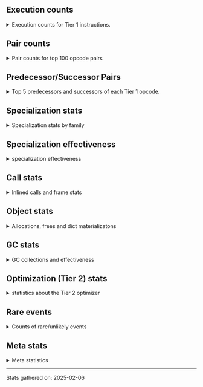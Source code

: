 ## Execution counts

<details>
<summary> Execution counts for Tier 1 instructions. </summary>


The "miss ratio" column shows the percentage of times the instruction
executed that it deoptimized. When this happens, the base unspecialized
instruction is not counted.

<table>
<thead>
<tr>
<th align="left">Name</th>
<th align="right">Base Count</th>
<th align="right">Head Count</th>
<th align="right">Change</th>
</tr>
</thead>
<tbody>
<tr>
<td align="left">JUMP_BACKWARD_NO_JIT</td>
<td align="right">13,303,491</td>
<td align="right">543</td>
<td align="right">-100.0%</td>
</tr>
<tr>
<td align="left">FOR_ITER_GEN</td>
<td align="right">4,653,742</td>
<td align="right">87,032</td>
<td align="right">-98.1%</td>
</tr>
<tr>
<td align="left">CALL_TUPLE_1</td>
<td align="right">426,672</td>
<td align="right">14,867</td>
<td align="right">-96.5%</td>
</tr>
<tr>
<td align="left">STORE_FAST_LOAD_FAST</td>
<td align="right">4,724,481</td>
<td align="right">168,823</td>
<td align="right">-96.4%</td>
</tr>
<tr>
<td align="left">UNPACK_SEQUENCE_TUPLE</td>
<td align="right">857,678</td>
<td align="right">46,396</td>
<td align="right">-94.6%</td>
</tr>
<tr>
<td align="left">BINARY_SUBSCR</td>
<td align="right">448,512</td>
<td align="right">40,643</td>
<td align="right">-90.9%</td>
</tr>
<tr>
<td align="left">FOR_ITER</td>
<td align="right">940,658</td>
<td align="right">115,815</td>
<td align="right">-87.7%</td>
</tr>
<tr>
<td align="left">DICT_MERGE</td>
<td align="right">462,686</td>
<td align="right">59,119</td>
<td align="right">-87.2%</td>
</tr>
<tr>
<td align="left">COMPARE_OP</td>
<td align="right">409,130</td>
<td align="right">754,648</td>
<td align="right">84.5%</td>
</tr>
<tr>
<td align="left">FOR_ITER_LIST</td>
<td align="right">7,257,382</td>
<td align="right">1,780,316</td>
<td align="right">-75.5%</td>
</tr>
<tr>
<td align="left">TO_BOOL</td>
<td align="right">643,949</td>
<td align="right">186,031</td>
<td align="right">-71.1%</td>
</tr>
<tr>
<td align="left">POP_JUMP_IF_NONE</td>
<td align="right">1,200,009</td>
<td align="right">382,120</td>
<td align="right">-68.2%</td>
</tr>
<tr>
<td align="left">CALL_METHOD_DESCRIPTOR_O</td>
<td align="right">604,285</td>
<td align="right">200,727</td>
<td align="right">-66.8%</td>
</tr>
<tr>
<td align="left">FOR_ITER_RANGE</td>
<td align="right">409,213</td>
<td align="right">156,318</td>
<td align="right">-61.8%</td>
</tr>
<tr>
<td align="left">BINARY_SUBSCR_LIST_INT</td>
<td align="right">255,502</td>
<td align="right">98,108</td>
<td align="right">-61.6%</td>
</tr>
<tr>
<td align="left">POP_ITER</td>
<td align="right">1,839,193</td>
<td align="right">848,014</td>
<td align="right">-53.9%</td>
</tr>
<tr>
<td align="left">BINARY_OP_SUBTRACT_FLOAT</td>
<td align="right">354,836</td>
<td align="right">540,662</td>
<td align="right">52.4%</td>
</tr>
<tr>
<td align="left">TO_BOOL_LIST</td>
<td align="right">730,691</td>
<td align="right">1,102,314</td>
<td align="right">50.9%</td>
</tr>
<tr>
<td align="left">LIST_EXTEND</td>
<td align="right">247,188</td>
<td align="right">371,394</td>
<td align="right">50.2%</td>
</tr>
<tr>
<td align="left">STORE_FAST_STORE_FAST</td>
<td align="right">3,223,053</td>
<td align="right">1,620,644</td>
<td align="right">-49.7%</td>
</tr>
<tr>
<td align="left">BINARY_OP_ADD_INT</td>
<td align="right">856,263</td>
<td align="right">452,914</td>
<td align="right">-47.1%</td>
</tr>
<tr>
<td align="left">LOAD_FAST_AND_CLEAR</td>
<td align="right">404,863</td>
<td align="right">591,114</td>
<td align="right">46.0%</td>
</tr>
<tr>
<td align="left">COMPARE_OP_STR</td>
<td align="right">1,032,912</td>
<td align="right">559,166</td>
<td align="right">-45.9%</td>
</tr>
<tr>
<td align="left">IMPORT_FROM</td>
<td align="right">270,482</td>
<td align="right">394,205</td>
<td align="right">45.7%</td>
</tr>
<tr>
<td align="left">IMPORT_NAME</td>
<td align="right">270,805</td>
<td align="right">394,528</td>
<td align="right">45.7%</td>
</tr>
<tr>
<td align="left">BINARY_OP_ADD_FLOAT</td>
<td align="right">137,637</td>
<td align="right">198,138</td>
<td align="right">44.0%</td>
</tr>
<tr>
<td align="left">LIST_APPEND</td>
<td align="right">437,175</td>
<td align="right">622,091</td>
<td align="right">42.3%</td>
</tr>
<tr>
<td align="left">CALL_KW_PY</td>
<td align="right">153,856</td>
<td align="right">215,959</td>
<td align="right">40.4%</td>
</tr>
<tr>
<td align="left">UNARY_NOT</td>
<td align="right">156,449</td>
<td align="right">219,003</td>
<td align="right">40.0%</td>
</tr>
<tr>
<td align="left">BUILD_MAP</td>
<td align="right">1,414,250</td>
<td align="right">850,897</td>
<td align="right">-39.8%</td>
</tr>
<tr>
<td align="left">CALL_BOUND_METHOD_GENERAL</td>
<td align="right">159,765</td>
<td align="right">221,837</td>
<td align="right">38.9%</td>
</tr>
<tr>
<td align="left">NOP</td>
<td align="right">7,739,753</td>
<td align="right">4,827,548</td>
<td align="right">-37.6%</td>
</tr>
<tr>
<td align="left">LOAD_ATTR_PROPERTY</td>
<td align="right">538,793</td>
<td align="right">347,531</td>
<td align="right">-35.5%</td>
</tr>
<tr>
<td align="left">UNPACK_SEQUENCE_TWO_TUPLE</td>
<td align="right">1,130,946</td>
<td align="right">743,357</td>
<td align="right">-34.3%</td>
</tr>
<tr>
<td align="left">LOAD_ATTR_METHOD_NO_DICT</td>
<td align="right">4,654,712</td>
<td align="right">3,268,271</td>
<td align="right">-29.8%</td>
</tr>
<tr>
<td align="left">CALL_LIST_APPEND</td>
<td align="right">145,255</td>
<td align="right">103,370</td>
<td align="right">-28.8%</td>
</tr>
<tr>
<td align="left">BUILD_TUPLE</td>
<td align="right">3,170,269</td>
<td align="right">2,338,812</td>
<td align="right">-26.2%</td>
</tr>
<tr>
<td align="left">PUSH_NULL</td>
<td align="right">6,723,891</td>
<td align="right">5,045,797</td>
<td align="right">-25.0%</td>
</tr>
<tr>
<td align="left">LOAD_FAST_CHECK</td>
<td align="right">789,697</td>
<td align="right">975,492</td>
<td align="right">23.5%</td>
</tr>
<tr>
<td align="left">LOAD_CONST_MORTAL</td>
<td align="right">833,452</td>
<td align="right">1,019,246</td>
<td align="right">22.3%</td>
</tr>
<tr>
<td align="left">GET_ITER</td>
<td align="right">2,543,197</td>
<td align="right">1,979,169</td>
<td align="right">-22.2%</td>
</tr>
<tr>
<td align="left">CALL_LEN</td>
<td align="right">280,660</td>
<td align="right">218,698</td>
<td align="right">-22.1%</td>
</tr>
<tr>
<td align="left">STORE_ATTR_INSTANCE_VALUE</td>
<td align="right">3,785,393</td>
<td align="right">4,547,045</td>
<td align="right">20.1%</td>
</tr>
<tr>
<td align="left">LOAD_ATTR_INSTANCE_VALUE</td>
<td align="right">16,651,558</td>
<td align="right">13,326,086</td>
<td align="right">-20.0%</td>
</tr>
<tr>
<td align="left">STORE_SUBSCR_DICT</td>
<td align="right">1,321,340</td>
<td align="right">1,584,343</td>
<td align="right">19.9%</td>
</tr>
<tr>
<td align="left">RETURN_VALUE</td>
<td align="right">20,721,497</td>
<td align="right">24,827,888</td>
<td align="right">19.8%</td>
</tr>
<tr>
<td align="left">POP_TOP</td>
<td align="right">16,650,892</td>
<td align="right">13,525,068</td>
<td align="right">-18.8%</td>
</tr>
<tr>
<td align="left">CALL_METHOD_DESCRIPTOR_FAST</td>
<td align="right">1,741,480</td>
<td align="right">1,418,117</td>
<td align="right">-18.6%</td>
</tr>
<tr>
<td align="left">LOAD_ATTR_MODULE</td>
<td align="right">2,714,265</td>
<td align="right">2,217,390</td>
<td align="right">-18.3%</td>
</tr>
<tr>
<td align="left">CALL_METHOD_DESCRIPTOR_NOARGS</td>
<td align="right">1,090,420</td>
<td align="right">1,263,981</td>
<td align="right">15.9%</td>
</tr>
<tr>
<td align="left">RESUME_CHECK</td>
<td align="right">25,737,657</td>
<td align="right">21,659,383</td>
<td align="right">-15.8%</td>
</tr>
<tr>
<td align="left">UNARY_INVERT</td>
<td align="right">1,109,897</td>
<td align="right">936,209</td>
<td align="right">-15.6%</td>
</tr>
<tr>
<td align="left">POP_JUMP_IF_NOT_NONE</td>
<td align="right">3,199,225</td>
<td align="right">2,704,886</td>
<td align="right">-15.5%</td>
</tr>
<tr>
<td align="left">LOAD_ATTR_NONDESCRIPTOR_WITH_VALUES</td>
<td align="right">1,135,991</td>
<td align="right">1,311,179</td>
<td align="right">15.4%</td>
</tr>
<tr>
<td align="left">BUILD_LIST</td>
<td align="right">1,259,947</td>
<td align="right">1,449,009</td>
<td align="right">15.0%</td>
</tr>
<tr>
<td align="left">LOAD_ATTR</td>
<td align="right">6,529,549</td>
<td align="right">7,494,429</td>
<td align="right">14.8%</td>
</tr>
<tr>
<td align="left">CALL_BUILTIN_CLASS</td>
<td align="right">1,200,224</td>
<td align="right">1,027,251</td>
<td align="right">-14.4%</td>
</tr>
<tr>
<td align="left">INTERPRETER_EXIT</td>
<td align="right">7,393,528</td>
<td align="right">8,446,535</td>
<td align="right">14.2%</td>
</tr>
<tr>
<td align="left">LOAD_FAST_LOAD_FAST</td>
<td align="right">10,815,663</td>
<td align="right">9,353,925</td>
<td align="right">-13.5%</td>
</tr>
<tr>
<td align="left">LOAD_GLOBAL_BUILTIN</td>
<td align="right">5,927,973</td>
<td align="right">5,226,132</td>
<td align="right">-11.8%</td>
</tr>
<tr>
<td align="left">LOAD_SUPER_ATTR_METHOD</td>
<td align="right">1,341,447</td>
<td align="right">1,499,521</td>
<td align="right">11.8%</td>
</tr>
<tr>
<td align="left">CONTAINS_OP_DICT</td>
<td align="right">1,259,786</td>
<td align="right">1,111,367</td>
<td align="right">-11.8%</td>
</tr>
<tr>
<td align="left">COPY_FREE_VARS</td>
<td align="right">1,369,696</td>
<td align="right">1,527,770</td>
<td align="right">11.5%</td>
</tr>
<tr>
<td align="left">LOAD_DEREF</td>
<td align="right">1,407,517</td>
<td align="right">1,565,591</td>
<td align="right">11.2%</td>
</tr>
<tr>
<td align="left">LOAD_CONST_IMMORTAL</td>
<td align="right">13,270,984</td>
<td align="right">14,741,543</td>
<td align="right">11.1%</td>
</tr>
<tr>
<td align="left">CALL_BUILTIN_FAST</td>
<td align="right">692,750</td>
<td align="right">617,304</td>
<td align="right">-10.9%</td>
</tr>
<tr>
<td align="left">LOAD_SPECIAL</td>
<td align="right">2,993,526</td>
<td align="right">2,673,892</td>
<td align="right">-10.7%</td>
</tr>
<tr>
<td align="left">CALL_ISINSTANCE</td>
<td align="right">859,780</td>
<td align="right">769,954</td>
<td align="right">-10.4%</td>
</tr>
<tr>
<td align="left">CALL_NON_PY_GENERAL</td>
<td align="right">7,095,710</td>
<td align="right">6,385,317</td>
<td align="right">-10.0%</td>
</tr>
<tr>
<td align="left">STORE_FAST</td>
<td align="right">21,813,404</td>
<td align="right">19,636,617</td>
<td align="right">-10.0%</td>
</tr>
<tr>
<td align="left">CALL_PY_GENERAL</td>
<td align="right">2,884,920</td>
<td align="right">3,150,254</td>
<td align="right">9.2%</td>
</tr>
<tr>
<td align="left">COMPARE_OP_INT</td>
<td align="right">2,612,886</td>
<td align="right">2,393,593</td>
<td align="right">-8.4%</td>
</tr>
<tr>
<td align="left">LOAD_SMALL_INT</td>
<td align="right">3,687,063</td>
<td align="right">3,396,034</td>
<td align="right">-7.9%</td>
</tr>
<tr>
<td align="left">LOAD_ATTR_METHOD_WITH_VALUES</td>
<td align="right">6,073,948</td>
<td align="right">5,601,632</td>
<td align="right">-7.8%</td>
</tr>
<tr>
<td align="left">TO_BOOL_INT</td>
<td align="right">3,622,279</td>
<td align="right">3,876,865</td>
<td align="right">7.0%</td>
</tr>
<tr>
<td align="left">LOAD_FAST</td>
<td align="right">70,550,659</td>
<td align="right">65,802,830</td>
<td align="right">-6.7%</td>
</tr>
<tr>
<td align="left">POP_JUMP_IF_TRUE</td>
<td align="right">2,242,149</td>
<td align="right">2,123,569</td>
<td align="right">-5.3%</td>
</tr>
<tr>
<td align="left">CALL_PY_EXACT_ARGS</td>
<td align="right">9,438,814</td>
<td align="right">8,964,975</td>
<td align="right">-5.0%</td>
</tr>
<tr>
<td align="left">BINARY_OP_EXTEND</td>
<td align="right">4,965,238</td>
<td align="right">5,190,895</td>
<td align="right">4.5%</td>
</tr>
<tr>
<td align="left">JUMP_BACKWARD</td>
<td align="right">107</td>
<td align="right">103</td>
<td align="right">-3.7%</td>
</tr>
<tr>
<td align="left">RESUME</td>
<td align="right">493</td>
<td align="right">476</td>
<td align="right">-3.4%</td>
</tr>
<tr>
<td align="left">SWAP</td>
<td align="right">5,245,947</td>
<td align="right">5,069,559</td>
<td align="right">-3.4%</td>
</tr>
<tr>
<td align="left">TO_BOOL_BOOL</td>
<td align="right">3,463,863</td>
<td align="right">3,561,563</td>
<td align="right">2.8%</td>
</tr>
<tr>
<td align="left">COPY</td>
<td align="right">6,915,249</td>
<td align="right">6,786,798</td>
<td align="right">-1.9%</td>
</tr>
<tr>
<td align="left">JUMP_BACKWARD_NO_INTERRUPT</td>
<td align="right">4,941</td>
<td align="right">4,864</td>
<td align="right">-1.6%</td>
</tr>
<tr>
<td align="left">LOAD_CONST</td>
<td align="right">1,638</td>
<td align="right">1,613</td>
<td align="right">-1.5%</td>
</tr>
<tr>
<td align="left">POP_JUMP_IF_FALSE</td>
<td align="right">11,614,187</td>
<td align="right">11,443,880</td>
<td align="right">-1.5%</td>
</tr>
<tr>
<td align="left">BINARY_OP_MULTIPLY_FLOAT</td>
<td align="right">69,638</td>
<td align="right">68,756</td>
<td align="right">-1.3%</td>
</tr>
<tr>
<td align="left">BINARY_SUBSCR_STR_INT</td>
<td align="right">69,638</td>
<td align="right">68,756</td>
<td align="right">-1.3%</td>
</tr>
<tr>
<td align="left">CALL</td>
<td align="right">4,594</td>
<td align="right">4,536</td>
<td align="right">-1.3%</td>
</tr>
<tr>
<td align="left">LOAD_GLOBAL_MODULE</td>
<td align="right">12,383,669</td>
<td align="right">12,521,356</td>
<td align="right">1.1%</td>
</tr>
<tr>
<td align="left">CALL_BUILTIN_O</td>
<td align="right">87,314</td>
<td align="right">86,432</td>
<td align="right">-1.0%</td>
</tr>
<tr>
<td align="left">JUMP_FORWARD</td>
<td align="right">1,277,046</td>
<td align="right">1,286,740</td>
<td align="right">0.8%</td>
</tr>
<tr>
<td align="left">CHECK_EXC_MATCH</td>
<td align="right">13,339</td>
<td align="right">13,261</td>
<td align="right">-0.6%</td>
</tr>
<tr>
<td align="left">LOAD_GLOBAL</td>
<td align="right">3,242</td>
<td align="right">3,226</td>
<td align="right">-0.5%</td>
</tr>
<tr>
<td align="left">POP_EXCEPT</td>
<td align="right">17,562</td>
<td align="right">17,484</td>
<td align="right">-0.4%</td>
</tr>
<tr>
<td align="left">PUSH_EXC_INFO</td>
<td align="right">17,562</td>
<td align="right">17,484</td>
<td align="right">-0.4%</td>
</tr>
<tr>
<td align="left">BINARY_OP_SUBTRACT_INT</td>
<td align="right">102,273</td>
<td align="right">102,138</td>
<td align="right">-0.1%</td>
</tr>
<tr>
<td align="left">LOAD_ATTR_METHOD_LAZY_DICT</td>
<td align="right">97,389</td>
<td align="right">97,273</td>
<td align="right">-0.1%</td>
</tr>
<tr>
<td align="left">STORE_SUBSCR</td>
<td align="right">21,470</td>
<td align="right">21,466</td>
<td align="right">-0.0%</td>
</tr>
<tr>
<td align="left">BINARY_OP</td>
<td align="right">68,026</td>
<td align="right">68,019</td>
<td align="right">-0.0%</td>
</tr>
<tr>
<td align="left">CALL_BUILTIN_FAST_WITH_KEYWORDS</td>
<td align="right">928,833</td>
<td align="right">928,748</td>
<td align="right">-0.0%</td>
</tr>
<tr>
<td align="left">IS_OP</td>
<td align="right">34,049</td>
<td align="right">34,046</td>
<td align="right">-0.0%</td>
</tr>
<tr>
<td align="left">CALL_BOUND_METHOD_EXACT_ARGS</td>
<td align="right">35,137</td>
<td align="right">35,134</td>
<td align="right">-0.0%</td>
</tr>
<tr>
<td align="left">STORE_ATTR</td>
<td align="right">81,660</td>
<td align="right">81,656</td>
<td align="right">-0.0%</td>
</tr>
<tr>
<td align="left">CALL_FUNCTION_EX</td>
<td align="right">1,818,699</td>
<td align="right">1,818,668</td>
<td align="right">-0.0%</td>
</tr>
<tr>
<td align="left">TO_BOOL_NONE</td>
<td align="right">191,021</td>
<td align="right">191,018</td>
<td align="right">-0.0%</td>
</tr>
<tr>
<td align="left">YIELD_VALUE</td>
<td align="right">5,068,282</td>
<td align="right">5,068,282</td>
<td align="right">0.0%</td>
</tr>
<tr>
<td align="left">MAKE_CELL</td>
<td align="right">105,142</td>
<td align="right">105,142</td>
<td align="right">0.0%</td>
</tr>
<tr>
<td align="left">STORE_DEREF</td>
<td align="right">105,110</td>
<td align="right">105,110</td>
<td align="right">0.0%</td>
</tr>
<tr>
<td align="left">BINARY_SUBSCR_DICT</td>
<td align="right">84,725</td>
<td align="right">84,725</td>
<td align="right">0.0%</td>
</tr>
<tr>
<td align="left">CALL_KW_NON_PY</td>
<td align="right">77,368</td>
<td align="right">77,368</td>
<td align="right">0.0%</td>
</tr>
<tr>
<td align="left">DELETE_SUBSCR</td>
<td align="right">67,589</td>
<td align="right">67,589</td>
<td align="right">0.0%</td>
</tr>
<tr>
<td align="left">DELETE_ATTR</td>
<td align="right">63,345</td>
<td align="right">63,345</td>
<td align="right">0.0%</td>
</tr>
<tr>
<td align="left">CALL_ALLOC_AND_ENTER_INIT</td>
<td align="right">55,866</td>
<td align="right">55,866</td>
<td align="right">0.0%</td>
</tr>
<tr>
<td align="left">EXIT_INIT_CHECK</td>
<td align="right">55,862</td>
<td align="right">55,862</td>
<td align="right">0.0%</td>
</tr>
<tr>
<td align="left">CALL_METHOD_DESCRIPTOR_FAST_WITH_KEYWORDS</td>
<td align="right">51,440</td>
<td align="right">51,440</td>
<td align="right">0.0%</td>
</tr>
<tr>
<td align="left">BINARY_SUBSCR_TUPLE_INT</td>
<td align="right">44,014</td>
<td align="right">44,014</td>
<td align="right">0.0%</td>
</tr>
<tr>
<td align="left">MAKE_FUNCTION</td>
<td align="right">42,904</td>
<td align="right">42,904</td>
<td align="right">0.0%</td>
</tr>
<tr>
<td align="left">LOAD_ATTR_CLASS</td>
<td align="right">38,452</td>
<td align="right">38,452</td>
<td align="right">0.0%</td>
</tr>
<tr>
<td align="left">FORMAT_SIMPLE</td>
<td align="right">38,409</td>
<td align="right">38,409</td>
<td align="right">0.0%</td>
</tr>
<tr>
<td align="left">BUILD_STRING</td>
<td align="right">29,697</td>
<td align="right">29,697</td>
<td align="right">0.0%</td>
</tr>
<tr>
<td align="left">SET_FUNCTION_ATTRIBUTE</td>
<td align="right">29,559</td>
<td align="right">29,559</td>
<td align="right">0.0%</td>
</tr>
<tr>
<td align="left">LOAD_SUPER_ATTR_ATTR</td>
<td align="right">23,800</td>
<td align="right">23,800</td>
<td align="right">0.0%</td>
</tr>
<tr>
<td align="left">TO_BOOL_STR</td>
<td align="right">21,938</td>
<td align="right">21,938</td>
<td align="right">0.0%</td>
</tr>
<tr>
<td align="left">BINARY_OP_INPLACE_ADD_UNICODE</td>
<td align="right">20,988</td>
<td align="right">20,988</td>
<td align="right">0.0%</td>
</tr>
<tr>
<td align="left">FOR_ITER_TUPLE</td>
<td align="right">17,858</td>
<td align="right">17,858</td>
<td align="right">0.0%</td>
</tr>
<tr>
<td align="left">CONVERT_VALUE</td>
<td align="right">17,404</td>
<td align="right">17,404</td>
<td align="right">0.0%</td>
</tr>
<tr>
<td align="left">BINARY_SLICE</td>
<td align="right">14,143</td>
<td align="right">14,143</td>
<td align="right">0.0%</td>
</tr>
<tr>
<td align="left">RETURN_GENERATOR</td>
<td align="right">12,839</td>
<td align="right">12,839</td>
<td align="right">0.0%</td>
</tr>
<tr>
<td align="left">RERAISE</td>
<td align="right">12,672</td>
<td align="right">12,672</td>
<td align="right">0.0%</td>
</tr>
<tr>
<td align="left">LOAD_ATTR_SLOT</td>
<td align="right">10,286</td>
<td align="right">10,286</td>
<td align="right">0.0%</td>
</tr>
<tr>
<td align="left">STORE_ATTR_SLOT</td>
<td align="right">9,870</td>
<td align="right">9,870</td>
<td align="right">0.0%</td>
</tr>
<tr>
<td align="left">CALL_STR_1</td>
<td align="right">8,491</td>
<td align="right">8,491</td>
<td align="right">0.0%</td>
</tr>
<tr>
<td align="left">END_FOR</td>
<td align="right">8,446</td>
<td align="right">8,446</td>
<td align="right">0.0%</td>
</tr>
<tr>
<td align="left">RAISE_VARARGS</td>
<td align="right">4,227</td>
<td align="right">4,227</td>
<td align="right">0.0%</td>
</tr>
<tr>
<td align="left">WITH_EXCEPT_START</td>
<td align="right">4,223</td>
<td align="right">4,223</td>
<td align="right">0.0%</td>
</tr>
<tr>
<td align="left">STORE_NAME</td>
<td align="right">806</td>
<td align="right">806</td>
<td align="right">0.0%</td>
</tr>
<tr>
<td align="left">BINARY_OP_ADD_UNICODE</td>
<td align="right">522</td>
<td align="right">522</td>
<td align="right">0.0%</td>
</tr>
<tr>
<td align="left">CONTAINS_OP_SET</td>
<td align="right">415</td>
<td align="right">415</td>
<td align="right">0.0%</td>
</tr>
<tr>
<td align="left">TO_BOOL_ALWAYS_TRUE</td>
<td align="right">345</td>
<td align="right">345</td>
<td align="right">0.0%</td>
</tr>
<tr>
<td align="left">CONTAINS_OP</td>
<td align="right">322</td>
<td align="right">322</td>
<td align="right">0.0%</td>
</tr>
<tr>
<td align="left">LOAD_NAME</td>
<td align="right">267</td>
<td align="right">267</td>
<td align="right">0.0%</td>
</tr>
<tr>
<td align="left">CALL_KW</td>
<td align="right">183</td>
<td align="right">183</td>
<td align="right">0.0%</td>
</tr>
<tr>
<td align="left">CALL_TYPE_1</td>
<td align="right">154</td>
<td align="right">154</td>
<td align="right">0.0%</td>
</tr>
<tr>
<td align="left">UNPACK_SEQUENCE</td>
<td align="right">149</td>
<td align="right">149</td>
<td align="right">0.0%</td>
</tr>
<tr>
<td align="left">EXTENDED_ARG</td>
<td align="right">129</td>
<td align="right">129</td>
<td align="right">0.0%</td>
</tr>
<tr>
<td align="left">DELETE_FAST</td>
<td align="right">128</td>
<td align="right">128</td>
<td align="right">0.0%</td>
</tr>
<tr>
<td align="left">LOAD_SUPER_ATTR</td>
<td align="right">68</td>
<td align="right">68</td>
<td align="right">0.0%</td>
</tr>
<tr>
<td align="left">LOAD_BUILD_CLASS</td>
<td align="right">42</td>
<td align="right">42</td>
<td align="right">0.0%</td>
</tr>
<tr>
<td align="left">LOAD_LOCALS</td>
<td align="right">38</td>
<td align="right">38</td>
<td align="right">0.0%</td>
</tr>
<tr>
<td align="left">COMPARE_OP_FLOAT</td>
<td align="right">29</td>
<td align="right">29</td>
<td align="right">0.0%</td>
</tr>
<tr>
<td align="left">CALL_INTRINSIC_1</td>
<td align="right">16</td>
<td align="right">16</td>
<td align="right">0.0%</td>
</tr>
<tr>
<td align="left">LOAD_ATTR_CLASS_WITH_METACLASS_CHECK</td>
<td align="right">12</td>
<td align="right">12</td>
<td align="right">0.0%</td>
</tr>
<tr>
<td align="left">DELETE_NAME</td>
<td align="right">6</td>
<td align="right">6</td>
<td align="right">0.0%</td>
</tr>
<tr>
<td align="left">STORE_GLOBAL</td>
<td align="right">4</td>
<td align="right">4</td>
<td align="right">0.0%</td>
</tr>
<tr>
<td align="left">BINARY_SUBSCR_GETITEM</td>
<td align="right">3</td>
<td align="right">3</td>
<td align="right">0.0%</td>
</tr>
<tr>
<td align="left">BUILD_SET</td>
<td align="right">2</td>
<td align="right">2</td>
<td align="right">0.0%</td>
</tr>
<tr>
<td align="left">MAP_ADD</td>
<td align="right">1</td>
<td align="right">1</td>
<td align="right">0.0%</td>
</tr>
<tr>
<td align="left">ENTER_EXECUTOR</td>
<td align="right"></td>
<td align="right">8,694,388</td>
<td align="right"></td>
</tr>
<tr>
<td align="left">JUMP_BACKWARD_JIT</td>
<td align="right"></td>
<td align="right">761,242</td>
<td align="right"></td>
</tr>
<tr>
<td align="left">NOT_TAKEN</td>
<td align="right"></td>
<td align="right">16,600</td>
<td align="right"></td>
</tr>
</tbody>
</table>


</details>

## Pair counts

<details>
<summary> Pair counts for top 100 opcode pairs </summary>


Pairs of specialized operations that deoptimize and are then followed by
the corresponding unspecialized instruction are not counted as pairs.

Not included in comparative output.


</details>

## Predecessor/Successor Pairs

<details>
<summary> Top 5 predecessors and successors of each Tier 1 opcode. </summary>


This does not include the unspecialized instructions that occur after a
specialized instruction deoptimizes.

Not included in comparative output.


</details>

## Specialization stats

<details>
<summary> Specialization stats by family </summary>

### BINARY_OP

<details>
<summary> specialization stats for BINARY_OP family </summary>

<table>
<thead>
<tr>
<th align="left">Kind</th>
<th align="right">Base Count</th>
<th align="right">Base Ratio</th>
<th align="right">Head Count</th>
<th align="right">Head Ratio</th>
<th align="right">Change</th>
</tr>
</thead>
<tbody>
<tr>
<td align="left">
miss
<details>
<summary>ⓘ</summary>

Specialized instructions that deopt.
</details>
</td>
<td align="right">155,175</td>
<td align="right">2.4%</td>
<td align="right">19,075</td>
<td align="right">0.2%</td>
<td align="right">-87.7%</td>
</tr>
<tr>
<td align="left">
hit
<details>
<summary>ⓘ</summary>

Specialized instructions that complete.
</details>
</td>
<td align="right">6,352,220</td>
<td align="right">96.6%</td>
<td align="right">9,272,976</td>
<td align="right">99.1%</td>
<td align="right">46.0%</td>
</tr>
<tr>
<td align="left">
deferred
<details>
<summary>ⓘ</summary>

Lists the number of "deferred" (i.e. not specialized) instructions executed.
</details>
</td>
<td align="right">67,337</td>
<td align="right">1.0%</td>
<td align="right">67,332</td>
<td align="right">0.7%</td>
<td align="right">-0.0%</td>
</tr>
</tbody>
</table>

<table>
<thead>
<tr>
<th align="left">Success</th>
<th align="right">Base Count</th>
<th align="right">Base Ratio</th>
<th align="right">Head Count</th>
<th align="right">Head Ratio</th>
<th align="right">Change</th>
</tr>
</thead>
<tbody>
<tr>
<td align="left">Success</td>
<td align="right">3,071</td>
<td align="right">84.9%</td>
<td align="right">506</td>
<td align="right">48.1%</td>
<td align="right">-83.5%</td>
</tr>
<tr>
<td align="left">Failure</td>
<td align="right">547</td>
<td align="right">15.1%</td>
<td align="right">547</td>
<td align="right">51.9%</td>
<td align="right">0.0%</td>
</tr>
</tbody>
</table>

<table>
<thead>
<tr>
<th align="left">Failure kind</th>
<th align="right">Base Count</th>
<th align="right">Base Ratio</th>
<th align="right">Head Count</th>
<th align="right">Head Ratio</th>
<th align="right">Change</th>
</tr>
</thead>
<tbody>
<tr>
<td align="left">remainder</td>
<td align="right">292</td>
<td align="right">53.4%</td>
<td align="right">292</td>
<td align="right">53.4%</td>
<td align="right">0.0%</td>
</tr>
<tr>
<td align="left">add different types</td>
<td align="right">187</td>
<td align="right">34.2%</td>
<td align="right">187</td>
<td align="right">34.2%</td>
<td align="right">0.0%</td>
</tr>
<tr>
<td align="left">add other</td>
<td align="right">66</td>
<td align="right">12.1%</td>
<td align="right">66</td>
<td align="right">12.1%</td>
<td align="right">0.0%</td>
</tr>
<tr>
<td align="left">and int</td>
<td align="right">2</td>
<td align="right">0.4%</td>
<td align="right">2</td>
<td align="right">0.4%</td>
<td align="right">0.0%</td>
</tr>
</tbody>
</table>


</details>

### BINARY_SLICE

<details>
<summary> specialization stats for BINARY_SLICE family </summary>

<table>
<thead>
<tr>
<th align="left">Kind</th>
<th align="right">Base Count</th>
<th align="right">Base Ratio</th>
<th align="right">Head Count</th>
<th align="right">Head Ratio</th>
<th align="right">Change</th>
</tr>
</thead>
<tbody>
<tr>
<td align="left">
deferred
<details>
<summary>ⓘ</summary>

Lists the number of "deferred" (i.e. not specialized) instructions executed.
</details>
</td>
<td align="right">14,143</td>
<td align="right">100.0%</td>
<td align="right">14,143</td>
<td align="right">100.0%</td>
<td align="right">0.0%</td>
</tr>
</tbody>
</table>


</details>

### BINARY_SUBSCR

<details>
<summary> specialization stats for BINARY_SUBSCR family </summary>

<table>
<thead>
<tr>
<th align="left">Kind</th>
<th align="right">Base Count</th>
<th align="right">Base Ratio</th>
<th align="right">Head Count</th>
<th align="right">Head Ratio</th>
<th align="right">Change</th>
</tr>
</thead>
<tbody>
<tr>
<td align="left">
deferred
<details>
<summary>ⓘ</summary>

Lists the number of "deferred" (i.e. not specialized) instructions executed.
</details>
</td>
<td align="right">448,144</td>
<td align="right">49.7%</td>
<td align="right">40,381</td>
<td align="right">6.5%</td>
<td align="right">-91.0%</td>
</tr>
<tr>
<td align="left">
hit
<details>
<summary>ⓘ</summary>

Specialized instructions that complete.
</details>
</td>
<td align="right">453,882</td>
<td align="right">50.3%</td>
<td align="right">578,088</td>
<td align="right">93.4%</td>
<td align="right">27.4%</td>
</tr>
</tbody>
</table>

<table>
<thead>
<tr>
<th align="left">Success</th>
<th align="right">Base Count</th>
<th align="right">Base Ratio</th>
<th align="right">Head Count</th>
<th align="right">Head Ratio</th>
<th align="right">Change</th>
</tr>
</thead>
<tbody>
<tr>
<td align="left">Failure</td>
<td align="right">250</td>
<td align="right">67.9%</td>
<td align="right">144</td>
<td align="right">55.0%</td>
<td align="right">-42.4%</td>
</tr>
<tr>
<td align="left">Success</td>
<td align="right">118</td>
<td align="right">32.1%</td>
<td align="right">118</td>
<td align="right">45.0%</td>
<td align="right">0.0%</td>
</tr>
</tbody>
</table>

<table>
<thead>
<tr>
<th align="left">Failure kind</th>
<th align="right">Base Count</th>
<th align="right">Base Ratio</th>
<th align="right">Head Count</th>
<th align="right">Head Ratio</th>
<th align="right">Change</th>
</tr>
</thead>
<tbody>
<tr>
<td align="left">buffer int</td>
<td align="right">249</td>
<td align="right">99.6%</td>
<td align="right">143</td>
<td align="right">99.3%</td>
<td align="right">-42.6%</td>
</tr>
<tr>
<td align="left">list slice</td>
<td align="right">1</td>
<td align="right">0.4%</td>
<td align="right">1</td>
<td align="right">0.7%</td>
<td align="right">0.0%</td>
</tr>
</tbody>
</table>


</details>

### CALL

<details>
<summary> specialization stats for CALL family </summary>

<table>
<thead>
<tr>
<th align="left">Kind</th>
<th align="right">Base Count</th>
<th align="right">Base Ratio</th>
<th align="right">Head Count</th>
<th align="right">Head Ratio</th>
<th align="right">Change</th>
</tr>
</thead>
<tbody>
<tr>
<td align="left">
hit
<details>
<summary>ⓘ</summary>

Specialized instructions that complete.
</details>
</td>
<td align="right">17,681,916</td>
<td align="right">100.0%</td>
<td align="right">23,383,421</td>
<td align="right">100.0%</td>
<td align="right">32.2%</td>
</tr>
<tr>
<td align="left">
deferred
<details>
<summary>ⓘ</summary>

Lists the number of "deferred" (i.e. not specialized) instructions executed.
</details>
</td>
<td align="right">2,037</td>
<td align="right">0.0%</td>
<td align="right">1,996</td>
<td align="right">0.0%</td>
<td align="right">-2.0%</td>
</tr>
<tr>
<td align="left">
miss
<details>
<summary>ⓘ</summary>

Specialized instructions that deopt.
</details>
</td>
<td align="right">796</td>
<td align="right">0.0%</td>
<td align="right">796</td>
<td align="right">0.0%</td>
<td align="right">0.0%</td>
</tr>
</tbody>
</table>

<table>
<thead>
<tr>
<th align="left">Success</th>
<th align="right">Base Count</th>
<th align="right">Base Ratio</th>
<th align="right">Head Count</th>
<th align="right">Head Ratio</th>
<th align="right">Change</th>
</tr>
</thead>
<tbody>
<tr>
<td align="left">Success</td>
<td align="right">3,353</td>
<td align="right">100.0%</td>
<td align="right">3,336</td>
<td align="right">100.0%</td>
<td align="right">-0.5%</td>
</tr>
<tr>
<td align="left">Failure</td>
<td align="right">0</td>
<td align="right">0.0%</td>
<td align="right">0</td>
<td align="right">0.0%</td>
<td align="right"></td>
</tr>
</tbody>
</table>


</details>

### CALL_KW

<details>
<summary> specialization stats for CALL_KW family </summary>

<table>
<thead>
<tr>
<th align="left">Kind</th>
<th align="right">Base Count</th>
<th align="right">Base Ratio</th>
<th align="right">Head Count</th>
<th align="right">Head Ratio</th>
<th align="right">Change</th>
</tr>
</thead>
<tbody>
<tr>
<td align="left">
deferred
<details>
<summary>ⓘ</summary>

Lists the number of "deferred" (i.e. not specialized) instructions executed.
</details>
</td>
<td align="right">43</td>
<td align="right">23.5%</td>
<td align="right">43</td>
<td align="right">23.5%</td>
<td align="right">0.0%</td>
</tr>
</tbody>
</table>

<table>
<thead>
<tr>
<th align="left">Success</th>
<th align="right">Base Count</th>
<th align="right">Base Ratio</th>
<th align="right">Head Count</th>
<th align="right">Head Ratio</th>
<th align="right">Change</th>
</tr>
</thead>
<tbody>
<tr>
<td align="left">Success</td>
<td align="right">140</td>
<td align="right">100.0%</td>
<td align="right">140</td>
<td align="right">100.0%</td>
<td align="right">0.0%</td>
</tr>
<tr>
<td align="left">Failure</td>
<td align="right">0</td>
<td align="right">0.0%</td>
<td align="right">0</td>
<td align="right">0.0%</td>
<td align="right"></td>
</tr>
</tbody>
</table>


</details>

### COMPARE_OP

<details>
<summary> specialization stats for COMPARE_OP family </summary>

<table>
<thead>
<tr>
<th align="left">Kind</th>
<th align="right">Base Count</th>
<th align="right">Base Ratio</th>
<th align="right">Head Count</th>
<th align="right">Head Ratio</th>
<th align="right">Change</th>
</tr>
</thead>
<tbody>
<tr>
<td align="left">
deferred
<details>
<summary>ⓘ</summary>

Lists the number of "deferred" (i.e. not specialized) instructions executed.
</details>
</td>
<td align="right">406,182</td>
<td align="right">10.0%</td>
<td align="right">753,390</td>
<td align="right">14.9%</td>
<td align="right">85.5%</td>
</tr>
<tr>
<td align="left">
miss
<details>
<summary>ⓘ</summary>

Specialized instructions that deopt.
</details>
</td>
<td align="right">119,892</td>
<td align="right">3.0%</td>
<td align="right">18,639</td>
<td align="right">0.4%</td>
<td align="right">-84.5%</td>
</tr>
<tr>
<td align="left">
hit
<details>
<summary>ⓘ</summary>

Specialized instructions that complete.
</details>
</td>
<td align="right">3,525,935</td>
<td align="right">87.0%</td>
<td align="right">4,268,651</td>
<td align="right">84.7%</td>
<td align="right">21.1%</td>
</tr>
</tbody>
</table>

<table>
<thead>
<tr>
<th align="left">Success</th>
<th align="right">Base Count</th>
<th align="right">Base Ratio</th>
<th align="right">Head Count</th>
<th align="right">Head Ratio</th>
<th align="right">Change</th>
</tr>
</thead>
<tbody>
<tr>
<td align="left">Success</td>
<td align="right">2,527</td>
<td align="right">48.6%</td>
<td align="right">608</td>
<td align="right">38.0%</td>
<td align="right">-75.9%</td>
</tr>
<tr>
<td align="left">Failure</td>
<td align="right">2,670</td>
<td align="right">51.4%</td>
<td align="right">994</td>
<td align="right">62.0%</td>
<td align="right">-62.8%</td>
</tr>
</tbody>
</table>

<table>
<thead>
<tr>
<th align="left">Failure kind</th>
<th align="right">Base Count</th>
<th align="right">Base Ratio</th>
<th align="right">Head Count</th>
<th align="right">Head Ratio</th>
<th align="right">Change</th>
</tr>
</thead>
<tbody>
<tr>
<td align="left">float long</td>
<td align="right">2,378</td>
<td align="right">89.1%</td>
<td align="right">702</td>
<td align="right">70.6%</td>
<td align="right">-70.5%</td>
</tr>
<tr>
<td align="left">different types</td>
<td align="right">151</td>
<td align="right">5.7%</td>
<td align="right">151</td>
<td align="right">15.2%</td>
<td align="right">0.0%</td>
</tr>
<tr>
<td align="left">big int</td>
<td align="right">96</td>
<td align="right">3.6%</td>
<td align="right">96</td>
<td align="right">9.7%</td>
<td align="right">0.0%</td>
</tr>
<tr>
<td align="left">bytes</td>
<td align="right">44</td>
<td align="right">1.6%</td>
<td align="right">44</td>
<td align="right">4.4%</td>
<td align="right">0.0%</td>
</tr>
<tr>
<td align="left">list</td>
<td align="right">1</td>
<td align="right">0.0%</td>
<td align="right">1</td>
<td align="right">0.1%</td>
<td align="right">0.0%</td>
</tr>
</tbody>
</table>


</details>

### CONTAINS_OP

<details>
<summary> specialization stats for CONTAINS_OP family </summary>

<table>
<thead>
<tr>
<th align="left">Kind</th>
<th align="right">Base Count</th>
<th align="right">Base Ratio</th>
<th align="right">Head Count</th>
<th align="right">Head Ratio</th>
<th align="right">Change</th>
</tr>
</thead>
<tbody>
<tr>
<td align="left">
hit
<details>
<summary>ⓘ</summary>

Specialized instructions that complete.
</details>
</td>
<td align="right">1,260,201</td>
<td align="right">100.0%</td>
<td align="right">1,693,687</td>
<td align="right">100.0%</td>
<td align="right">34.4%</td>
</tr>
<tr>
<td align="left">
deferred
<details>
<summary>ⓘ</summary>

Lists the number of "deferred" (i.e. not specialized) instructions executed.
</details>
</td>
<td align="right">270</td>
<td align="right">0.0%</td>
<td align="right">270</td>
<td align="right">0.0%</td>
<td align="right">0.0%</td>
</tr>
</tbody>
</table>

<table>
<thead>
<tr>
<th align="left">Success</th>
<th align="right">Base Count</th>
<th align="right">Base Ratio</th>
<th align="right">Head Count</th>
<th align="right">Head Ratio</th>
<th align="right">Change</th>
</tr>
</thead>
<tbody>
<tr>
<td align="left">Success</td>
<td align="right">9</td>
<td align="right">17.3%</td>
<td align="right">9</td>
<td align="right">17.3%</td>
<td align="right">0.0%</td>
</tr>
<tr>
<td align="left">Failure</td>
<td align="right">43</td>
<td align="right">82.7%</td>
<td align="right">43</td>
<td align="right">82.7%</td>
<td align="right">0.0%</td>
</tr>
</tbody>
</table>

<table>
<thead>
<tr>
<th align="left">Failure kind</th>
<th align="right">Base Count</th>
<th align="right">Base Ratio</th>
<th align="right">Head Count</th>
<th align="right">Head Ratio</th>
<th align="right">Change</th>
</tr>
</thead>
<tbody>
<tr>
<td align="left">tuple</td>
<td align="right">43</td>
<td align="right">100.0%</td>
<td align="right">43</td>
<td align="right">100.0%</td>
<td align="right">0.0%</td>
</tr>
</tbody>
</table>


</details>

### FOR_ITER

<details>
<summary> specialization stats for FOR_ITER family </summary>

<table>
<thead>
<tr>
<th align="left">Kind</th>
<th align="right">Base Count</th>
<th align="right">Base Ratio</th>
<th align="right">Head Count</th>
<th align="right">Head Ratio</th>
<th align="right">Change</th>
</tr>
</thead>
<tbody>
<tr>
<td align="left">
deferred
<details>
<summary>ⓘ</summary>

Lists the number of "deferred" (i.e. not specialized) instructions executed.
</details>
</td>
<td align="right">940,122</td>
<td align="right">7.1%</td>
<td align="right">115,488</td>
<td align="right">1.7%</td>
<td align="right">-87.7%</td>
</tr>
<tr>
<td align="left">
hit
<details>
<summary>ⓘ</summary>

Specialized instructions that complete.
</details>
</td>
<td align="right">12,338,195</td>
<td align="right">92.9%</td>
<td align="right">6,608,234</td>
<td align="right">98.3%</td>
<td align="right">-46.4%</td>
</tr>
</tbody>
</table>

<table>
<thead>
<tr>
<th align="left">Success</th>
<th align="right">Base Count</th>
<th align="right">Base Ratio</th>
<th align="right">Head Count</th>
<th align="right">Head Ratio</th>
<th align="right">Change</th>
</tr>
</thead>
<tbody>
<tr>
<td align="left">Failure</td>
<td align="right">488</td>
<td align="right">91.0%</td>
<td align="right">276</td>
<td align="right">84.4%</td>
<td align="right">-43.4%</td>
</tr>
<tr>
<td align="left">Success</td>
<td align="right">48</td>
<td align="right">9.0%</td>
<td align="right">51</td>
<td align="right">15.6%</td>
<td align="right">6.2%</td>
</tr>
</tbody>
</table>

<table>
<thead>
<tr>
<th align="left">Failure kind</th>
<th align="right">Base Count</th>
<th align="right">Base Ratio</th>
<th align="right">Head Count</th>
<th align="right">Head Ratio</th>
<th align="right">Change</th>
</tr>
</thead>
<tbody>
<tr>
<td align="left">other</td>
<td align="right">164</td>
<td align="right">33.6%</td>
<td align="right">58</td>
<td align="right">21.0%</td>
<td align="right">-64.6%</td>
</tr>
<tr>
<td align="left">enumerate</td>
<td align="right">164</td>
<td align="right">33.6%</td>
<td align="right">58</td>
<td align="right">21.0%</td>
<td align="right">-64.6%</td>
</tr>
<tr>
<td align="left">itertools</td>
<td align="right">77</td>
<td align="right">15.8%</td>
<td align="right">77</td>
<td align="right">27.9%</td>
<td align="right">0.0%</td>
</tr>
<tr>
<td align="left">callable</td>
<td align="right">70</td>
<td align="right">14.3%</td>
<td align="right">70</td>
<td align="right">25.4%</td>
<td align="right">0.0%</td>
</tr>
<tr>
<td align="left">dict items</td>
<td align="right">7</td>
<td align="right">1.4%</td>
<td align="right">7</td>
<td align="right">2.5%</td>
<td align="right">0.0%</td>
</tr>
<tr>
<td align="left">dict values</td>
<td align="right">3</td>
<td align="right">0.6%</td>
<td align="right">3</td>
<td align="right">1.1%</td>
<td align="right">0.0%</td>
</tr>
<tr>
<td align="left">set</td>
<td align="right">2</td>
<td align="right">0.4%</td>
<td align="right">2</td>
<td align="right">0.7%</td>
<td align="right">0.0%</td>
</tr>
<tr>
<td align="left">reversed list</td>
<td align="right">1</td>
<td align="right">0.2%</td>
<td align="right">1</td>
<td align="right">0.4%</td>
<td align="right">0.0%</td>
</tr>
</tbody>
</table>


</details>

### LOAD_ATTR

<details>
<summary> specialization stats for LOAD_ATTR family </summary>

<table>
<thead>
<tr>
<th align="left">Kind</th>
<th align="right">Base Count</th>
<th align="right">Base Ratio</th>
<th align="right">Head Count</th>
<th align="right">Head Ratio</th>
<th align="right">Change</th>
</tr>
</thead>
<tbody>
<tr>
<td align="left">
hit
<details>
<summary>ⓘ</summary>

Specialized instructions that complete.
</details>
</td>
<td align="right">31,527,878</td>
<td align="right">82.0%</td>
<td align="right">38,586,891</td>
<td align="right">83.0%</td>
<td align="right">22.4%</td>
</tr>
<tr>
<td align="left">
deferred
<details>
<summary>ⓘ</summary>

Lists the number of "deferred" (i.e. not specialized) instructions executed.
</details>
</td>
<td align="right">6,518,773</td>
<td align="right">17.0%</td>
<td align="right">7,483,326</td>
<td align="right">16.1%</td>
<td align="right">14.8%</td>
</tr>
<tr>
<td align="left">
miss
<details>
<summary>ⓘ</summary>

Specialized instructions that deopt.
</details>
</td>
<td align="right">387,528</td>
<td align="right">1.0%</td>
<td align="right">383,476</td>
<td align="right">0.8%</td>
<td align="right">-1.0%</td>
</tr>
<tr>
<td align="left">
deopt
<details>
<summary>ⓘ</summary>

Specialized instructions that deopt.
</details>
</td>
<td align="right">6</td>
<td align="right">0.0%</td>
<td align="right">6</td>
<td align="right">0.0%</td>
<td align="right">0.0%</td>
</tr>
</tbody>
</table>

<table>
<thead>
<tr>
<th align="left">Success</th>
<th align="right">Base Count</th>
<th align="right">Base Ratio</th>
<th align="right">Head Count</th>
<th align="right">Head Ratio</th>
<th align="right">Change</th>
</tr>
</thead>
<tbody>
<tr>
<td align="left">Failure</td>
<td align="right">6,267</td>
<td align="right">35.2%</td>
<td align="right">6,624</td>
<td align="right">36.7%</td>
<td align="right">5.7%</td>
</tr>
<tr>
<td align="left">Success</td>
<td align="right">11,529</td>
<td align="right">64.8%</td>
<td align="right">11,410</td>
<td align="right">63.3%</td>
<td align="right">-1.0%</td>
</tr>
</tbody>
</table>

<table>
<thead>
<tr>
<th align="left">Failure kind</th>
<th align="right">Base Count</th>
<th align="right">Base Ratio</th>
<th align="right">Head Count</th>
<th align="right">Head Ratio</th>
<th align="right">Change</th>
</tr>
</thead>
<tbody>
<tr>
<td align="left">overriding descriptor</td>
<td align="right">1,399</td>
<td align="right">22.3%</td>
<td align="right">1,614</td>
<td align="right">24.4%</td>
<td align="right">15.4%</td>
</tr>
<tr>
<td align="left">non overriding descriptor</td>
<td align="right">736</td>
<td align="right">11.7%</td>
<td align="right">818</td>
<td align="right">12.3%</td>
<td align="right">11.1%</td>
</tr>
<tr>
<td align="left">method</td>
<td align="right">1,470</td>
<td align="right">23.5%</td>
<td align="right">1,432</td>
<td align="right">21.6%</td>
<td align="right">-2.6%</td>
</tr>
<tr>
<td align="left">overridden</td>
<td align="right">683</td>
<td align="right">10.9%</td>
<td align="right">681</td>
<td align="right">10.3%</td>
<td align="right">-0.3%</td>
</tr>
<tr>
<td align="left">non object slot</td>
<td align="right">460</td>
<td align="right">7.3%</td>
<td align="right">460</td>
<td align="right">6.9%</td>
<td align="right">0.0%</td>
</tr>
<tr>
<td align="left">mutable class</td>
<td align="right">71</td>
<td align="right">1.1%</td>
<td align="right">71</td>
<td align="right">1.1%</td>
<td align="right">0.0%</td>
</tr>
<tr>
<td align="left">class method obj</td>
<td align="right">68</td>
<td align="right">1.1%</td>
<td align="right">68</td>
<td align="right">1.0%</td>
<td align="right">0.0%</td>
</tr>
<tr>
<td align="left">not managed dict</td>
<td align="right">45</td>
<td align="right">0.7%</td>
<td align="right">45</td>
<td align="right">0.7%</td>
<td align="right">0.0%</td>
</tr>
<tr>
<td align="left">metaclass attribute</td>
<td align="right">23</td>
<td align="right">0.4%</td>
<td align="right">23</td>
<td align="right">0.3%</td>
<td align="right">0.0%</td>
</tr>
</tbody>
</table>


</details>

### LOAD_GLOBAL

<details>
<summary> specialization stats for LOAD_GLOBAL family </summary>

<table>
<thead>
<tr>
<th align="left">Kind</th>
<th align="right">Base Count</th>
<th align="right">Base Ratio</th>
<th align="right">Head Count</th>
<th align="right">Head Ratio</th>
<th align="right">Change</th>
</tr>
</thead>
<tbody>
<tr>
<td align="left">
hit
<details>
<summary>ⓘ</summary>

Specialized instructions that complete.
</details>
</td>
<td align="right">18,311,399</td>
<td align="right">100.0%</td>
<td align="right">17,747,245</td>
<td align="right">100.0%</td>
<td align="right">-3.1%</td>
</tr>
<tr>
<td align="left">
deferred
<details>
<summary>ⓘ</summary>

Lists the number of "deferred" (i.e. not specialized) instructions executed.
</details>
</td>
<td align="right">859</td>
<td align="right">0.0%</td>
<td align="right">847</td>
<td align="right">0.0%</td>
<td align="right">-1.4%</td>
</tr>
<tr>
<td align="left">
deopt
<details>
<summary>ⓘ</summary>

Specialized instructions that deopt.
</details>
</td>
<td align="right">9</td>
<td align="right">0.0%</td>
<td align="right">9</td>
<td align="right">0.0%</td>
<td align="right">0.0%</td>
</tr>
<tr>
<td align="left">
miss
<details>
<summary>ⓘ</summary>

Specialized instructions that deopt.
</details>
</td>
<td align="right">243</td>
<td align="right">0.0%</td>
<td align="right">243</td>
<td align="right">0.0%</td>
<td align="right">0.0%</td>
</tr>
</tbody>
</table>

<table>
<thead>
<tr>
<th align="left">Success</th>
<th align="right">Base Count</th>
<th align="right">Base Ratio</th>
<th align="right">Head Count</th>
<th align="right">Head Ratio</th>
<th align="right">Change</th>
</tr>
</thead>
<tbody>
<tr>
<td align="left">Success</td>
<td align="right">2,389</td>
<td align="right">100.0%</td>
<td align="right">2,385</td>
<td align="right">100.0%</td>
<td align="right">-0.2%</td>
</tr>
<tr>
<td align="left">Failure</td>
<td align="right">0</td>
<td align="right">0.0%</td>
<td align="right">0</td>
<td align="right">0.0%</td>
<td align="right"></td>
</tr>
</tbody>
</table>


</details>

### LOAD_SUPER_ATTR

<details>
<summary> specialization stats for LOAD_SUPER_ATTR family </summary>

<table>
<thead>
<tr>
<th align="left">Kind</th>
<th align="right">Base Count</th>
<th align="right">Base Ratio</th>
<th align="right">Head Count</th>
<th align="right">Head Ratio</th>
<th align="right">Change</th>
</tr>
</thead>
<tbody>
<tr>
<td align="left">
hit
<details>
<summary>ⓘ</summary>

Specialized instructions that complete.
</details>
</td>
<td align="right">1,365,247</td>
<td align="right">100.0%</td>
<td align="right">2,046,633</td>
<td align="right">100.0%</td>
<td align="right">49.9%</td>
</tr>
<tr>
<td align="left">
deferred
<details>
<summary>ⓘ</summary>

Lists the number of "deferred" (i.e. not specialized) instructions executed.
</details>
</td>
<td align="right">13</td>
<td align="right">0.0%</td>
<td align="right">13</td>
<td align="right">0.0%</td>
<td align="right">0.0%</td>
</tr>
</tbody>
</table>

<table>
<thead>
<tr>
<th align="left">Success</th>
<th align="right">Base Count</th>
<th align="right">Base Ratio</th>
<th align="right">Head Count</th>
<th align="right">Head Ratio</th>
<th align="right">Change</th>
</tr>
</thead>
<tbody>
<tr>
<td align="left">Success</td>
<td align="right">55</td>
<td align="right">100.0%</td>
<td align="right">55</td>
<td align="right">100.0%</td>
<td align="right">0.0%</td>
</tr>
<tr>
<td align="left">Failure</td>
<td align="right">0</td>
<td align="right">0.0%</td>
<td align="right">0</td>
<td align="right">0.0%</td>
<td align="right"></td>
</tr>
</tbody>
</table>


</details>

### STORE_ATTR

<details>
<summary> specialization stats for STORE_ATTR family </summary>

<table>
<thead>
<tr>
<th align="left">Kind</th>
<th align="right">Base Count</th>
<th align="right">Base Ratio</th>
<th align="right">Head Count</th>
<th align="right">Head Ratio</th>
<th align="right">Change</th>
</tr>
</thead>
<tbody>
<tr>
<td align="left">
hit
<details>
<summary>ⓘ</summary>

Specialized instructions that complete.
</details>
</td>
<td align="right">3,654,863</td>
<td align="right">94.3%</td>
<td align="right">4,894,365</td>
<td align="right">95.7%</td>
<td align="right">33.9%</td>
</tr>
<tr>
<td align="left">
deferred
<details>
<summary>ⓘ</summary>

Lists the number of "deferred" (i.e. not specialized) instructions executed.
</details>
</td>
<td align="right">79,938</td>
<td align="right">2.1%</td>
<td align="right">79,936</td>
<td align="right">1.6%</td>
<td align="right">-0.0%</td>
</tr>
<tr>
<td align="left">
miss
<details>
<summary>ⓘ</summary>

Specialized instructions that deopt.
</details>
</td>
<td align="right">140,400</td>
<td align="right">3.6%</td>
<td align="right">140,400</td>
<td align="right">2.7%</td>
<td align="right">0.0%</td>
</tr>
</tbody>
</table>

<table>
<thead>
<tr>
<th align="left">Success</th>
<th align="right">Base Count</th>
<th align="right">Base Ratio</th>
<th align="right">Head Count</th>
<th align="right">Head Ratio</th>
<th align="right">Change</th>
</tr>
</thead>
<tbody>
<tr>
<td align="left">Success</td>
<td align="right">3,615</td>
<td align="right">83.0%</td>
<td align="right">3,613</td>
<td align="right">82.9%</td>
<td align="right">-0.1%</td>
</tr>
<tr>
<td align="left">Failure</td>
<td align="right">743</td>
<td align="right">17.0%</td>
<td align="right">743</td>
<td align="right">17.1%</td>
<td align="right">0.0%</td>
</tr>
</tbody>
</table>

<table>
<thead>
<tr>
<th align="left">Failure kind</th>
<th align="right">Base Count</th>
<th align="right">Base Ratio</th>
<th align="right">Head Count</th>
<th align="right">Head Ratio</th>
<th align="right">Change</th>
</tr>
</thead>
<tbody>
<tr>
<td align="left">other</td>
<td align="right">679</td>
<td align="right">91.4%</td>
<td align="right">716</td>
<td align="right">96.4%</td>
<td align="right">5.4%</td>
</tr>
<tr>
<td align="left">property</td>
<td align="right">344</td>
<td align="right">46.3%</td>
<td align="right">344</td>
<td align="right">46.3%</td>
<td align="right">0.0%</td>
</tr>
<tr>
<td align="left">class attr simple</td>
<td align="right">206</td>
<td align="right">27.7%</td>
<td align="right">206</td>
<td align="right">27.7%</td>
<td align="right">0.0%</td>
</tr>
<tr>
<td align="left">split dict</td>
<td align="right">44</td>
<td align="right">5.9%</td>
<td align="right">44</td>
<td align="right">5.9%</td>
<td align="right">0.0%</td>
</tr>
<tr>
<td align="left">not in keys</td>
<td align="right">10</td>
<td align="right">1.3%</td>
<td align="right">10</td>
<td align="right">1.3%</td>
<td align="right">0.0%</td>
</tr>
</tbody>
</table>


</details>

### STORE_SUBSCR

<details>
<summary> specialization stats for STORE_SUBSCR family </summary>

<table>
<thead>
<tr>
<th align="left">Kind</th>
<th align="right">Base Count</th>
<th align="right">Base Ratio</th>
<th align="right">Head Count</th>
<th align="right">Head Ratio</th>
<th align="right">Change</th>
</tr>
</thead>
<tbody>
<tr>
<td align="left">
hit
<details>
<summary>ⓘ</summary>

Specialized instructions that complete.
</details>
</td>
<td align="right">1,321,340</td>
<td align="right">98.4%</td>
<td align="right">1,758,779</td>
<td align="right">98.8%</td>
<td align="right">33.1%</td>
</tr>
<tr>
<td align="left">
deferred
<details>
<summary>ⓘ</summary>

Lists the number of "deferred" (i.e. not specialized) instructions executed.
</details>
</td>
<td align="right">21,265</td>
<td align="right">1.6%</td>
<td align="right">21,263</td>
<td align="right">1.2%</td>
<td align="right">-0.0%</td>
</tr>
</tbody>
</table>

<table>
<thead>
<tr>
<th align="left">Success</th>
<th align="right">Base Count</th>
<th align="right">Base Ratio</th>
<th align="right">Head Count</th>
<th align="right">Head Ratio</th>
<th align="right">Change</th>
</tr>
</thead>
<tbody>
<tr>
<td align="left">Success</td>
<td align="right">18</td>
<td align="right">8.8%</td>
<td align="right">16</td>
<td align="right">7.9%</td>
<td align="right">-11.1%</td>
</tr>
<tr>
<td align="left">Failure</td>
<td align="right">187</td>
<td align="right">91.2%</td>
<td align="right">187</td>
<td align="right">92.1%</td>
<td align="right">0.0%</td>
</tr>
</tbody>
</table>

<table>
<thead>
<tr>
<th align="left">Failure kind</th>
<th align="right">Base Count</th>
<th align="right">Base Ratio</th>
<th align="right">Head Count</th>
<th align="right">Head Ratio</th>
<th align="right">Change</th>
</tr>
</thead>
<tbody>
<tr>
<td align="left">py simple</td>
<td align="right">119</td>
<td align="right">63.6%</td>
<td align="right">119</td>
<td align="right">63.6%</td>
<td align="right">0.0%</td>
</tr>
<tr>
<td align="left">other</td>
<td align="right">68</td>
<td align="right">36.4%</td>
<td align="right">68</td>
<td align="right">36.4%</td>
<td align="right">0.0%</td>
</tr>
</tbody>
</table>


</details>

### TO_BOOL

<details>
<summary> specialization stats for TO_BOOL family </summary>

<table>
<thead>
<tr>
<th align="left">Kind</th>
<th align="right">Base Count</th>
<th align="right">Base Ratio</th>
<th align="right">Head Count</th>
<th align="right">Head Ratio</th>
<th align="right">Change</th>
</tr>
</thead>
<tbody>
<tr>
<td align="left">
deferred
<details>
<summary>ⓘ</summary>

Lists the number of "deferred" (i.e. not specialized) instructions executed.
</details>
</td>
<td align="right">642,624</td>
<td align="right">7.4%</td>
<td align="right">184,811</td>
<td align="right">1.6%</td>
<td align="right">-71.2%</td>
</tr>
<tr>
<td align="left">
hit
<details>
<summary>ⓘ</summary>

Specialized instructions that complete.
</details>
</td>
<td align="right">8,029,764</td>
<td align="right">92.6%</td>
<td align="right">11,430,907</td>
<td align="right">98.4%</td>
<td align="right">42.4%</td>
</tr>
<tr>
<td align="left">
miss
<details>
<summary>ⓘ</summary>

Specialized instructions that deopt.
</details>
</td>
<td align="right">28</td>
<td align="right">0.0%</td>
<td align="right">28</td>
<td align="right">0.0%</td>
<td align="right">0.0%</td>
</tr>
</tbody>
</table>

<table>
<thead>
<tr>
<th align="left">Success</th>
<th align="right">Base Count</th>
<th align="right">Base Ratio</th>
<th align="right">Head Count</th>
<th align="right">Head Ratio</th>
<th align="right">Change</th>
</tr>
</thead>
<tbody>
<tr>
<td align="left">Failure</td>
<td align="right">873</td>
<td align="right">65.9%</td>
<td align="right">764</td>
<td align="right">62.6%</td>
<td align="right">-12.5%</td>
</tr>
<tr>
<td align="left">Success</td>
<td align="right">452</td>
<td align="right">34.1%</td>
<td align="right">456</td>
<td align="right">37.4%</td>
<td align="right">0.9%</td>
</tr>
</tbody>
</table>

<table>
<thead>
<tr>
<th align="left">Failure kind</th>
<th align="right">Base Count</th>
<th align="right">Base Ratio</th>
<th align="right">Head Count</th>
<th align="right">Head Ratio</th>
<th align="right">Change</th>
</tr>
</thead>
<tbody>
<tr>
<td align="left">tuple</td>
<td align="right">232</td>
<td align="right">26.6%</td>
<td align="right">126</td>
<td align="right">16.5%</td>
<td align="right">-45.7%</td>
</tr>
<tr>
<td align="left">sequence</td>
<td align="right">145</td>
<td align="right">16.6%</td>
<td align="right">148</td>
<td align="right">19.4%</td>
<td align="right">2.1%</td>
</tr>
<tr>
<td align="left">mapping</td>
<td align="right">318</td>
<td align="right">36.4%</td>
<td align="right">312</td>
<td align="right">40.8%</td>
<td align="right">-1.9%</td>
</tr>
<tr>
<td align="left">other</td>
<td align="right">111</td>
<td align="right">12.7%</td>
<td align="right">111</td>
<td align="right">14.5%</td>
<td align="right">0.0%</td>
</tr>
<tr>
<td align="left">memory view</td>
<td align="right">44</td>
<td align="right">5.0%</td>
<td align="right">44</td>
<td align="right">5.8%</td>
<td align="right">0.0%</td>
</tr>
<tr>
<td align="left">bytes</td>
<td align="right">22</td>
<td align="right">2.5%</td>
<td align="right">22</td>
<td align="right">2.9%</td>
<td align="right">0.0%</td>
</tr>
<tr>
<td align="left">set</td>
<td align="right">1</td>
<td align="right">0.1%</td>
<td align="right">1</td>
<td align="right">0.1%</td>
<td align="right">0.0%</td>
</tr>
</tbody>
</table>


</details>

### UNPACK_SEQUENCE

<details>
<summary> specialization stats for UNPACK_SEQUENCE family </summary>

<table>
<thead>
<tr>
<th align="left">Kind</th>
<th align="right">Base Count</th>
<th align="right">Base Ratio</th>
<th align="right">Head Count</th>
<th align="right">Head Ratio</th>
<th align="right">Change</th>
</tr>
</thead>
<tbody>
<tr>
<td align="left">
hit
<details>
<summary>ⓘ</summary>

Specialized instructions that complete.
</details>
</td>
<td align="right">1,988,624</td>
<td align="right">100.0%</td>
<td align="right">2,112,743</td>
<td align="right">100.0%</td>
<td align="right">6.2%</td>
</tr>
<tr>
<td align="left">
deferred
<details>
<summary>ⓘ</summary>

Lists the number of "deferred" (i.e. not specialized) instructions executed.
</details>
</td>
<td align="right">38</td>
<td align="right">0.0%</td>
<td align="right">38</td>
<td align="right">0.0%</td>
<td align="right">0.0%</td>
</tr>
</tbody>
</table>

<table>
<thead>
<tr>
<th align="left">Success</th>
<th align="right">Base Count</th>
<th align="right">Base Ratio</th>
<th align="right">Head Count</th>
<th align="right">Head Ratio</th>
<th align="right">Change</th>
</tr>
</thead>
<tbody>
<tr>
<td align="left">Success</td>
<td align="right">111</td>
<td align="right">100.0%</td>
<td align="right">111</td>
<td align="right">100.0%</td>
<td align="right">0.0%</td>
</tr>
<tr>
<td align="left">Failure</td>
<td align="right">0</td>
<td align="right">0.0%</td>
<td align="right">0</td>
<td align="right">0.0%</td>
<td align="right"></td>
</tr>
</tbody>
</table>


</details>


</details>

## Specialization effectiveness

<details>
<summary> specialization effectiveness </summary>


All entries are execution counts. Should add up to the total number of
Tier 1 instructions executed.

<table>
<thead>
<tr>
<th align="left">Instructions</th>
<th align="right">Base Count</th>
<th align="right">Base Ratio</th>
<th align="right">Head Count</th>
<th align="right">Head Ratio</th>
<th align="right">Change</th>
</tr>
</thead>
<tbody>
<tr>
<td align="left">
Specialized misses
<details>
<summary>ⓘ</summary>

Specialized instructions, e.g. `LOAD_ATTR_MODULE` that deopt.
</details>
</td>
<td align="right">804,062</td>
<td align="right">0.2%</td>
<td align="right">562,718</td>
<td align="right">0.2%</td>
<td align="right">-30.0%</td>
</tr>
<tr>
<td align="left">
Specialized hits
<details>
<summary>ⓘ</summary>

Specialized instructions, e.g. `LOAD_ATTR_MODULE` that complete.
</details>
</td>
<td align="right">171,293,875</td>
<td align="right">41.3%</td>
<td align="right">137,586,171</td>
<td align="right">37.4%</td>
<td align="right">-19.7%</td>
</tr>
<tr>
<td align="left">
Basic
<details>
<summary>ⓘ</summary>

Instructions that are not and cannot be specialized, e.g. `LOAD_FAST`.
</details>
</td>
<td align="right">233,460,072</td>
<td align="right">56.3%</td>
<td align="right">220,531,706</td>
<td align="right">60.0%</td>
<td align="right">-5.5%</td>
</tr>
<tr>
<td align="left">
Not specialized
<details>
<summary>ⓘ</summary>

Instructions that could be specialized but aren't, e.g. `LOAD_ATTR`, `BINARY_SLICE`.
</details>
</td>
<td align="right">9,165,655</td>
<td align="right">2.2%</td>
<td align="right">8,785,334</td>
<td align="right">2.4%</td>
<td align="right">-4.1%</td>
</tr>
</tbody>
</table>

### Deferred by instruction

<details>
<summary> Breakdown of deferred (not specialized) instruction counts by family </summary>

<table>
<thead>
<tr>
<th align="left">Name</th>
<th align="right">Base Count</th>
<th align="right">Base Ratio</th>
<th align="right">Head Count</th>
<th align="right">Head Ratio</th>
<th align="right">Change</th>
</tr>
</thead>
<tbody>
<tr>
<td align="left">BINARY_SUBSCR</td>
<td align="right">448,144</td>
<td align="right">4.9%</td>
<td align="right">40,381</td>
<td align="right">0.5%</td>
<td align="right">-91.0%</td>
</tr>
<tr>
<td align="left">FOR_ITER</td>
<td align="right">940,122</td>
<td align="right">10.3%</td>
<td align="right">115,488</td>
<td align="right">1.3%</td>
<td align="right">-87.7%</td>
</tr>
<tr>
<td align="left">COMPARE_OP</td>
<td align="right">406,182</td>
<td align="right">4.4%</td>
<td align="right">753,390</td>
<td align="right">8.6%</td>
<td align="right">85.5%</td>
</tr>
<tr>
<td align="left">TO_BOOL</td>
<td align="right">642,624</td>
<td align="right">7.0%</td>
<td align="right">184,811</td>
<td align="right">2.1%</td>
<td align="right">-71.2%</td>
</tr>
<tr>
<td align="left">LOAD_ATTR</td>
<td align="right">6,518,773</td>
<td align="right">71.3%</td>
<td align="right">7,483,326</td>
<td align="right">85.4%</td>
<td align="right">14.8%</td>
</tr>
<tr>
<td align="left">CALL</td>
<td align="right">2,037</td>
<td align="right">0.0%</td>
<td align="right">1,996</td>
<td align="right">0.0%</td>
<td align="right">-2.0%</td>
</tr>
<tr>
<td align="left">STORE_SUBSCR</td>
<td align="right">21,265</td>
<td align="right">0.2%</td>
<td align="right">21,263</td>
<td align="right">0.2%</td>
<td align="right">-0.0%</td>
</tr>
<tr>
<td align="left">BINARY_OP</td>
<td align="right">67,337</td>
<td align="right">0.7%</td>
<td align="right">67,332</td>
<td align="right">0.8%</td>
<td align="right">-0.0%</td>
</tr>
<tr>
<td align="left">STORE_ATTR</td>
<td align="right">79,938</td>
<td align="right">0.9%</td>
<td align="right">79,936</td>
<td align="right">0.9%</td>
<td align="right">-0.0%</td>
</tr>
<tr>
<td align="left">BINARY_SLICE</td>
<td align="right">14,143</td>
<td align="right">0.2%</td>
<td align="right">14,143</td>
<td align="right">0.2%</td>
<td align="right">0.0%</td>
</tr>
</tbody>
</table>


</details>

### Misses by instruction

<details>
<summary> Breakdown of misses (specialized deopts) instruction counts by family </summary>

<table>
<thead>
<tr>
<th align="left">Name</th>
<th align="right">Base Count</th>
<th align="right">Base Ratio</th>
<th align="right">Head Count</th>
<th align="right">Head Ratio</th>
<th align="right">Change</th>
</tr>
</thead>
<tbody>
<tr>
<td align="left">BINARY_OP_ADD_FLOAT</td>
<td align="right">77,582</td>
<td align="right">9.6%</td>
<td align="right">9,385</td>
<td align="right">1.7%</td>
<td align="right">-87.9%</td>
</tr>
<tr>
<td align="left">BINARY_OP_EXTEND</td>
<td align="right">77,593</td>
<td align="right">9.7%</td>
<td align="right">9,690</td>
<td align="right">1.7%</td>
<td align="right">-87.5%</td>
</tr>
<tr>
<td align="left">COMPARE_OP_INT</td>
<td align="right">119,891</td>
<td align="right">14.9%</td>
<td align="right">18,638</td>
<td align="right">3.3%</td>
<td align="right">-84.5%</td>
</tr>
<tr>
<td align="left">LOAD_ATTR_INSTANCE_VALUE</td>
<td align="right">318,111</td>
<td align="right">39.6%</td>
<td align="right">314,056</td>
<td align="right">55.8%</td>
<td align="right">-1.3%</td>
</tr>
<tr>
<td align="left">LOAD_ATTR_METHOD_WITH_VALUES</td>
<td align="right">59,385</td>
<td align="right">7.4%</td>
<td align="right">59,388</td>
<td align="right">10.6%</td>
<td align="right">0.0%</td>
</tr>
<tr>
<td align="left">STORE_ATTR_INSTANCE_VALUE</td>
<td align="right">140,400</td>
<td align="right">17.5%</td>
<td align="right">140,400</td>
<td align="right">24.9%</td>
<td align="right">0.0%</td>
</tr>
<tr>
<td align="left">LOAD_ATTR_PROPERTY</td>
<td align="right">9,895</td>
<td align="right">1.2%</td>
<td align="right">9,895</td>
<td align="right">1.8%</td>
<td align="right">0.0%</td>
</tr>
<tr>
<td align="left">CALL_METHOD_DESCRIPTOR_NOARGS</td>
<td align="right">398</td>
<td align="right">0.0%</td>
<td align="right">398</td>
<td align="right">0.1%</td>
<td align="right">0.0%</td>
</tr>
<tr>
<td align="left">CALL_METHOD_DESCRIPTOR_O</td>
<td align="right">275</td>
<td align="right">0.0%</td>
<td align="right">275</td>
<td align="right">0.0%</td>
<td align="right">0.0%</td>
</tr>
<tr>
<td align="left">LOAD_GLOBAL_BUILTIN</td>
<td align="right">149</td>
<td align="right">0.0%</td>
<td align="right">149</td>
<td align="right">0.0%</td>
<td align="right">0.0%</td>
</tr>
</tbody>
</table>


</details>


</details>

## Call stats

<details>
<summary> Inlined calls and frame stats </summary>


This shows what fraction of calls to Python functions are inlined (i.e.
not having a call at the C level) and for those that are not, where the
call comes from.  The various categories overlap.

Also includes the count of frame objects created.

<table>
<thead>
<tr>
<th align="left"></th>
<th align="right">Base Count</th>
<th align="right">Base Ratio</th>
<th align="right">Head Count</th>
<th align="right">Head Ratio</th>
<th align="right">Change</th>
</tr>
</thead>
<tbody>
<tr>
<td align="left">Calls via PyEval_EvalFrame (api)</td>
<td align="right">378,030</td>
<td align="right">1.5%</td>
<td align="right">501,751</td>
<td align="right">1.6%</td>
<td align="right">32.7%</td>
</tr>
<tr>
<td align="left">Frames pushed</td>
<td align="right">20,725,730</td>
<td align="right">80.5%</td>
<td align="right">26,666,242</td>
<td align="right">84.1%</td>
<td align="right">28.7%</td>
</tr>
<tr>
<td align="left">Calls to Python functions inlined</td>
<td align="right">18,353,103</td>
<td align="right">71.3%</td>
<td align="right">23,240,608</td>
<td align="right">73.3%</td>
<td align="right">26.6%</td>
</tr>
<tr>
<td align="left">Calls via PyEval_EvalFrame (function vectorcall)</td>
<td align="right">6,970,448</td>
<td align="right">27.1%</td>
<td align="right">8,023,455</td>
<td align="right">25.3%</td>
<td align="right">15.1%</td>
</tr>
<tr>
<td align="left">Calls via PyEval_EvalFrame (vector)</td>
<td align="right">6,970,507</td>
<td align="right">27.1%</td>
<td align="right">8,023,514</td>
<td align="right">25.3%</td>
<td align="right">15.1%</td>
</tr>
<tr>
<td align="left">Calls to PyEval_EvalDefault</td>
<td align="right">7,397,886</td>
<td align="right">28.7%</td>
<td align="right">8,450,893</td>
<td align="right">26.7%</td>
<td align="right">14.2%</td>
</tr>
<tr>
<td align="left">Calls via PyEval_EvalFrame (total)</td>
<td align="right">7,397,886</td>
<td align="right">28.7%</td>
<td align="right">8,450,893</td>
<td align="right">26.7%</td>
<td align="right">14.2%</td>
</tr>
<tr>
<td align="left">Frame objects created</td>
<td align="right">17,577</td>
<td align="right">0.1%</td>
<td align="right">17,499</td>
<td align="right">0.1%</td>
<td align="right">-0.4%</td>
</tr>
<tr>
<td align="left">Calls via PyEval_EvalFrame (generator)</td>
<td align="right">427,379</td>
<td align="right">1.7%</td>
<td align="right">427,379</td>
<td align="right">1.3%</td>
<td align="right">0.0%</td>
</tr>
<tr>
<td align="left">Calls via PyEval_EvalFrame (legacy)</td>
<td align="right">17</td>
<td align="right">0.0%</td>
<td align="right">17</td>
<td align="right">0.0%</td>
<td align="right">0.0%</td>
</tr>
<tr>
<td align="left">Calls via PyEval_EvalFrame (build class)</td>
<td align="right">42</td>
<td align="right">0.0%</td>
<td align="right">42</td>
<td align="right">0.0%</td>
<td align="right">0.0%</td>
</tr>
<tr>
<td align="left">Calls via PyEval_EvalFrame (slot)</td>
<td align="right">456,471</td>
<td align="right">1.8%</td>
<td align="right">456,471</td>
<td align="right">1.4%</td>
<td align="right">0.0%</td>
</tr>
<tr>
<td align="left">Calls via PyEval_EvalFrame (function ex)</td>
<td align="right">441,509</td>
<td align="right">1.7%</td>
<td align="right">441,509</td>
<td align="right">1.4%</td>
<td align="right">0.0%</td>
</tr>
<tr>
<td align="left">Calls via PyEval_EvalFrame (method)</td>
<td align="right">2</td>
<td align="right">0.0%</td>
<td align="right">2</td>
<td align="right">0.0%</td>
<td align="right">0.0%</td>
</tr>
</tbody>
</table>


</details>

## Object stats

<details>
<summary> Allocations, frees and dict materializatons </summary>


Below, "allocations" means "allocations that are not from a freelist".
Total allocations = "Allocations from freelist" + "Allocations".

"Inline values" is the number of values arrays inlined into objects.

The cache hit/miss numbers are for the MRO cache, split into dunder and
other names.

<table>
<thead>
<tr>
<th align="left"></th>
<th align="right">Base Count</th>
<th align="right">Base Ratio</th>
<th align="right">Head Count</th>
<th align="right">Head Ratio</th>
<th align="right">Change</th>
</tr>
</thead>
<tbody>
<tr>
<td align="left">Mortal increfs</td>
<td align="right">47,221,853</td>
<td align="right">16.2%</td>
<td align="right">134,472,002</td>
<td align="right">33.9%</td>
<td align="right">184.8%</td>
</tr>
<tr>
<td align="left">Mortal decrefs</td>
<td align="right">56,727,624</td>
<td align="right">16.3%</td>
<td align="right">126,418,431</td>
<td align="right">26.3%</td>
<td align="right">122.9%</td>
</tr>
<tr>
<td align="left">Immortal decrefs</td>
<td align="right">41,783,334</td>
<td align="right">12.0%</td>
<td align="right">92,810,495</td>
<td align="right">19.3%</td>
<td align="right">122.1%</td>
</tr>
<tr>
<td align="left">Immortal increfs</td>
<td align="right">31,763,213</td>
<td align="right">10.9%</td>
<td align="right">60,944,403</td>
<td align="right">15.4%</td>
<td align="right">91.9%</td>
</tr>
<tr>
<td align="left">Inline values</td>
<td align="right">1,125,564</td>
<td align="right"></td>
<td align="right">1,621,364</td>
<td align="right"></td>
<td align="right">44.0%</td>
</tr>
<tr>
<td align="left">Method cache hits</td>
<td align="right">7,873,704</td>
<td align="right"></td>
<td align="right">11,171,395</td>
<td align="right"></td>
<td align="right">41.9%</td>
</tr>
<tr>
<td align="left">Allocations from freelist</td>
<td align="right">17,639,694</td>
<td align="right">57.6%</td>
<td align="right">22,402,586</td>
<td align="right">59.3%</td>
<td align="right">27.0%</td>
</tr>
<tr>
<td align="left">Frees to freelist</td>
<td align="right">17,641,415</td>
<td align="right"></td>
<td align="right">22,404,293</td>
<td align="right"></td>
<td align="right">27.0%</td>
</tr>
<tr>
<td align="left">Method cache dunder hits</td>
<td align="right">9,121,923</td>
<td align="right"></td>
<td align="right">11,471,833</td>
<td align="right"></td>
<td align="right">25.8%</td>
</tr>
<tr>
<td align="left">Frees</td>
<td align="right">13,914,995</td>
<td align="right"></td>
<td align="right">16,764,658</td>
<td align="right"></td>
<td align="right">20.5%</td>
</tr>
<tr>
<td align="left">Method cache misses</td>
<td align="right">91,676</td>
<td align="right"></td>
<td align="right">73,954</td>
<td align="right"></td>
<td align="right">-19.3%</td>
</tr>
<tr>
<td align="left">Allocations to 512 bytes</td>
<td align="right">12,862,647</td>
<td align="right">42.0%</td>
<td align="right">15,278,480</td>
<td align="right">40.4%</td>
<td align="right">18.8%</td>
</tr>
<tr>
<td align="left">Allocations</td>
<td align="right">12,983,750</td>
<td align="right">42.4%</td>
<td align="right">15,399,797</td>
<td align="right">40.7%</td>
<td align="right">18.6%</td>
</tr>
<tr>
<td align="left">Method cache dunder misses</td>
<td align="right">30,719</td>
<td align="right"></td>
<td align="right">34,774</td>
<td align="right"></td>
<td align="right">13.2%</td>
</tr>
<tr>
<td align="left">Method cache collisions</td>
<td align="right">122,057</td>
<td align="right"></td>
<td align="right">108,447</td>
<td align="right"></td>
<td align="right">-11.2%</td>
</tr>
<tr>
<td align="left">Interpreter mortal decrefs</td>
<td align="right">168,018,201</td>
<td align="right">48.4%</td>
<td align="right">185,250,636</td>
<td align="right">38.6%</td>
<td align="right">10.3%</td>
</tr>
<tr>
<td align="left">Interpreter immortal increfs</td>
<td align="right">62,310,811</td>
<td align="right">21.4%</td>
<td align="right">57,620,660</td>
<td align="right">14.5%</td>
<td align="right">-7.5%</td>
</tr>
<tr>
<td align="left">Interpreter immortal decrefs</td>
<td align="right">80,737,404</td>
<td align="right">23.2%</td>
<td align="right">75,550,330</td>
<td align="right">15.7%</td>
<td align="right">-6.4%</td>
</tr>
<tr>
<td align="left">Interpreter mortal increfs</td>
<td align="right">149,883,228</td>
<td align="right">51.5%</td>
<td align="right">143,183,381</td>
<td align="right">36.1%</td>
<td align="right">-4.5%</td>
</tr>
<tr>
<td align="left">Allocations to 4 kbytes</td>
<td align="right">77,568</td>
<td align="right">0.3%</td>
<td align="right">77,720</td>
<td align="right">0.2%</td>
<td align="right">0.2%</td>
</tr>
<tr>
<td align="left">Allocations over 4 kbytes</td>
<td align="right">43,535</td>
<td align="right">0.1%</td>
<td align="right">43,597</td>
<td align="right">0.1%</td>
<td align="right">0.1%</td>
</tr>
<tr>
<td align="left">Materialize dict (on request)</td>
<td align="right">640</td>
<td align="right">0.1%</td>
<td align="right">640</td>
<td align="right">0.0%</td>
<td align="right">0.0%</td>
</tr>
<tr>
<td align="left">Materialize dict (new key)</td>
<td align="right">0</td>
<td align="right">0.0%</td>
<td align="right">0</td>
<td align="right">0.0%</td>
<td align="right"></td>
</tr>
<tr>
<td align="left">Materialize dict (too big)</td>
<td align="right">0</td>
<td align="right">0.0%</td>
<td align="right">0</td>
<td align="right">0.0%</td>
<td align="right"></td>
</tr>
<tr>
<td align="left">Materialize dict (str subclass)</td>
<td align="right">0</td>
<td align="right">0.0%</td>
<td align="right">0</td>
<td align="right">0.0%</td>
<td align="right"></td>
</tr>
</tbody>
</table>


</details>

## GC stats

<details>
<summary> GC collections and effectiveness </summary>


Collected/visits gives some measure of efficiency.

<table>
<thead>
<tr>
<th align="right">Generation</th>
<th align="right">Base Collections</th>
<th align="right">Base Objects collected</th>
<th align="right">Base Object visits</th>
<th align="right">Base Reachable from roots</th>
<th align="right">Base Not reachable from roots</th>
<th align="right">Head Collections</th>
<th align="right">Head Objects collected</th>
<th align="right">Head Object visits</th>
<th align="right">Head Reachable from roots</th>
<th align="right">Head Not reachable from roots</th>
</tr>
</thead>
<tbody>
<tr>
<td align="right">0</td>
<td align="right">0</td>
<td align="right">0</td>
<td align="right">0</td>
<td align="right">0</td>
<td align="right">0</td>
<td align="right">0</td>
<td align="right">0</td>
<td align="right">0</td>
<td align="right">0</td>
<td align="right">0</td>
</tr>
<tr>
<td align="right">1</td>
<td align="right">0</td>
<td align="right">0</td>
<td align="right">0</td>
<td align="right">0</td>
<td align="right">0</td>
<td align="right">0</td>
<td align="right">0</td>
<td align="right">0</td>
<td align="right">0</td>
<td align="right">0</td>
</tr>
<tr>
<td align="right">2</td>
<td align="right">0</td>
<td align="right">0</td>
<td align="right">0</td>
<td align="right">0</td>
<td align="right">0</td>
<td align="right">0</td>
<td align="right">0</td>
<td align="right">0</td>
<td align="right">0</td>
<td align="right">0</td>
</tr>
</tbody>
</table>


</details>

## Optimization (Tier 2) stats

<details>
<summary> statistics about the Tier 2 optimizer </summary>


</details>

## Rare events

<details>
<summary> Counts of rare/unlikely events </summary>

<table>
<thead>
<tr>
<th align="left">Event</th>
<th align="right">Base Count</th>
<th align="right">Head Count</th>
<th align="right">Change</th>
</tr>
</thead>
<tbody>
<tr>
<td align="left">
set class
<details>
<summary>ⓘ</summary>

Setting an object's class, `obj.__class__ = ...`
</details>
</td>
<td align="right">0</td>
<td align="right">0</td>
<td align="right"></td>
</tr>
<tr>
<td align="left">
set bases
<details>
<summary>ⓘ</summary>

Setting the bases of a class, `cls.__bases__ = ...`
</details>
</td>
<td align="right">0</td>
<td align="right">0</td>
<td align="right"></td>
</tr>
<tr>
<td align="left">
set eval frame func
<details>
<summary>ⓘ</summary>

Setting the PEP 523 frame eval function `_PyInterpreterState_SetFrameEvalFunc()`
</details>
</td>
<td align="right">0</td>
<td align="right">0</td>
<td align="right"></td>
</tr>
<tr>
<td align="left">
builtin dict
<details>
<summary>ⓘ</summary>

Modifying the builtins, `__builtins__.__dict__[var] = ...`
</details>
</td>
<td align="right">0</td>
<td align="right">0</td>
<td align="right"></td>
</tr>
<tr>
<td align="left">
func modification
<details>
<summary>ⓘ</summary>

Modifying a function, e.g. `func.__defaults__ = ...`, etc.
</details>
</td>
<td align="right">0</td>
<td align="right">0</td>
<td align="right"></td>
</tr>
<tr>
<td align="left">
watched dict modification
<details>
<summary>ⓘ</summary>

A watched dict has been modified
</details>
</td>
<td align="right">0</td>
<td align="right">0</td>
<td align="right"></td>
</tr>
<tr>
<td align="left">
watched globals modification
<details>
<summary>ⓘ</summary>

A watched `globals()` dict has been modified
</details>
</td>
<td align="right">0</td>
<td align="right">0</td>
<td align="right"></td>
</tr>
</tbody>
</table>


</details>

## Meta stats

<details>
<summary> Meta statistics </summary>

<table>
<thead>
<tr>
<th align="left"></th>
<th align="right">Base Count</th>
<th align="right">Head Count</th>
<th align="right">Change</th>
</tr>
</thead>
<tbody>
<tr>
<td align="left">Number of data files</td>
<td align="right">42</td>
<td align="right">42</td>
<td align="right">0.0%</td>
</tr>
</tbody>
</table>


</details>

---
Stats gathered on: 2025-02-06
